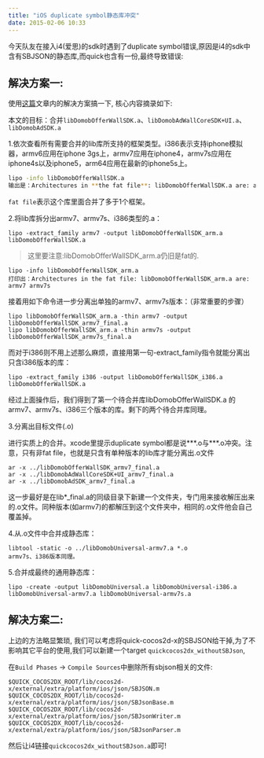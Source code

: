```yaml
---
title: "iOS duplicate symbol静态库冲突"
date: 2015-02-06 10:33
---
```



今天队友在接入i4(爱思)的sdk时遇到了duplicate symbol错误,原因是i4的sdk中含有SBJSON的静态库,而quick也含有一份,最终导致错误:


## 解决方案一:

使用[这篇][1]文章内的解决方案搞一下, 核心内容摘录如下:

本文的目标：合并`libDomobOfferWallSDK.a`、`libDomobAdWallCoreSDK+UI.a`、`libDomobAdSDK.a`


1.依次查看所有需要合并的lib库所支持的框架类型。i386表示支持iphone模拟器，armv6应用在iphone 3gs上，armv7应用在iphone4，armv7s应用在iphone4s以及iphone5，arm64应用在最新的iphone5s上。

```sh
lipo -info libDomobOfferWallSDK.a
输出是：Architectures in **the fat file**: libDomobOfferWallSDK.a are: armv7 armv7s i386
```

`fat file`表示这个库里面合并了多于1个框架。


2.将lib库拆分出armv7、armv7s、i386类型的.a：

```
lipo -extract_family armv7 -output libDomobOfferWallSDK_arm.a libDomobOfferWallSDK.a
```

> 这里要注意:libDomobOfferWallSDK_arm.a仍旧是fat的.

```
lipo -info libDomobOfferWallSDK_arm.a
打印出：Architectures in the fat file: libDomobOfferWallSDK_arm.a are: armv7 armv7s
```

接着用如下命令进一步分离出单独的armv7、armv7s版本：（非常重要的步骤）

```
lipo libDomobOfferWallSDK_arm.a -thin armv7 -output libDomobOfferWallSDK_armv7_final.a
lipo libDomobOfferWallSDK_arm.a -thin armv7s -output libDomobOfferWallSDK_armv7s_final.a
```

而对于i386则不用上述那么麻烦，直接用第一句-extract_family指令就能分离出只含i386版本的库：

```
lipo -extract_family i386 -output libDomobOfferWallSDK_i386.a libDomobOfferWallSDK.a
```

经过上面操作后，我们得到了第一个待合并库libDomobOfferWallSDK.a 的armv7、armv7s、i386三个版本的库。剩下的两个待合并库同理。

3.分离出目标文件(.o)

进行实质上的合并。xcode里提示duplicate symbol都是说***.o与***.o冲突。注意，只有非fat file，也就是只含有单种版本的lib库才能分离出.o文件

```
ar -x ../libDomobOfferWallSDK_armv7_final.a
ar -x ../libDomobAdWallCoreSDK+UI_armv7_final.a
ar -x ../libDomobAdSDK_armv7_final.a
```
这一步最好是在lib*_final.a的同级目录下新建一个文件夹，专门用来接收解压出来的.o文件。同种版本(如armv7)的都解压到这个文件夹中，相同的.o文件他会自己覆盖掉。

4.从.o文件中合并成静态库：

```
libtool -static -o ../libDomobUniversal-armv7.a *.o
armv7s、i386版本同理。
```

5.合并成最终的通用静态库：

```
lipo -create -output libDomobUniversal.a libDomobUniversal-i386.a libDomobUniversal-armv7.a libDomobUniversal-armv7s.a
```

## 解决方案二:

上边的方法略显繁琐, 我们可以考虑将quick-cocos2d-x的SBJSON给干掉,为了不影响其它平台的使用,我们可以新建一个target `quickcocos2dx_withoutSBJson`, 

在`Build Phases` -> `Compile Sources`中删除所有sbjson相关的文件:

```
$QUICK_COCOS2DX_ROOT/lib/cocos2d-x/external/extra/platform/ios/json/SBJSON.m
$QUICK_COCOS2DX_ROOT/lib/cocos2d-x/external/extra/platform/ios/json/SBJsonBase.m
$QUICK_COCOS2DX_ROOT/lib/cocos2d-x/external/extra/platform/ios/json/SBJsonWriter.m
$QUICK_COCOS2DX_ROOT/lib/cocos2d-x/external/extra/platform/ios/json/SBJsonParser.m
```

然后让i4链接`quickcocos2dx_withoutSBJson.a`即可!

[1]:http://www.cnblogs.com/wengzilin/p/3800856.html